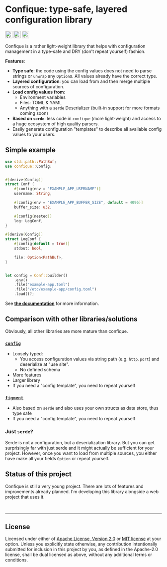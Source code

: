 # Confique: type-safe, layered configuration library

[<img alt="CI status of main" src="https://img.shields.io/github/workflow/status/LukasKalbertodt/confique/CI/main?label=CI&logo=github&logoColor=white&style=for-the-badge" height="23">](https://github.com/LukasKalbertodt/confique/actions?query=workflow%3ACI+branch%3Amaster)
[<img alt="Crates.io Version" src="https://img.shields.io/crates/v/confique?logo=rust&style=for-the-badge" height="23">](https://crates.io/crates/confique)
[<img alt="docs.rs" src="https://img.shields.io/crates/v/confique?color=blue&label=docs&style=for-the-badge" height="23">](https://docs.rs/confique)

Confique is a rather light-weight library that helps with configuration management in a type-safe and DRY (don't repeat yourself) fashion.

**Features**:

- **Type safe**: the code using the config values does not need to parse strings or `unwrap` any `Option`s.
  All values already have the correct type.
- **Layered configuration**: you can load from and then merge multiple sources of configuration.
- **Load config values from**:
    - Environment variables
    - Files: TOML & YAML
    - Anything with a `serde` Deserializer (built-in support for more formats coming soon)
- **Based on `serde`**: less code in `confique` (more light-weight) and access to a huge ecosystem of high quality parsers.
- Easily generate configuration "templates" to describe all available config values to your users.


## Simple example

```rust
use std::path::PathBuf;
use confique::Config;


#[derive(Config)]
struct Conf {
    #[config(env = "EXAMPLE_APP_USERNAME")]
    username: String,

    #[config(env = "EXAMPLE_APP_BUFFER_SIZE", default = 4096)]
    buffer_size: u32,

    #[config(nested)]
    log: LogConf,
}

#[derive(Config)]
struct LogConf {
    #[config(default = true)]
    stdout: bool,

    file: Option<PathBuf>,
}


let config = Conf::builder()
    .env()
    .file("example-app.toml")
    .file("/etc/example-app/config.toml")
    .load()?;
```

See [**the documentation**](https://docs.rs/confique) for more information.


## Comparison with other libraries/solutions

Obviously, all other libraries are more mature than confique.

### [`config`](https://crates.io/crates/config)

- Loosely typed:
    - You access configuration values via string path (e.g. `http.port`) and deserialize at "use site".
    - No defined schema
- More features
- Larger library
- If you need a "config template", you need to repeat yourself

### [`figment`](https://crates.io/crates/figment)

- Also based on `serde` and also uses your own structs as data store, thus type safe
- If you need a "config template", you need to repeat yourself

### Just `serde`?

Serde is not a configuration, but a deserialization library.
But you can get surprisingly far with just serde and it might actually be sufficient for your project.
However, once you want to load from multiple sources, you either have make all your fields `Option` or repeat yourself.


## Status of this project

Confique is still a very young project.
There are lots of features and improvements already planned.
I'm developing this library alongside a web project that uses it.


<br />

---

## License

Licensed under either of <a href="LICENSE-APACHE">Apache License, Version
2.0</a> or <a href="LICENSE-MIT">MIT license</a> at your option.
Unless you explicitly state otherwise, any contribution intentionally submitted
for inclusion in this project by you, as defined in the Apache-2.0 license,
shall be dual licensed as above, without any additional terms or conditions.
